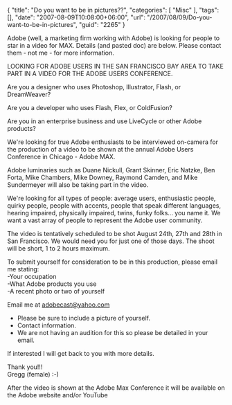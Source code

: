 {
	"title": "Do you want to be in pictures??",
	"categories": [
		"Misc"
	],
	"tags": [],
	"date": "2007-08-09T10:08:00+06:00",
	"url": "/2007/08/09/Do-you-want-to-be-in-pictures",
	"guid": "2265"
}

Adobe (well, a marketing firm working with Adobe) is looking for people to star in a video for MAX. Details (and pasted doc) are below. Please contact them - not me - for more information.

LOOKING FOR ADOBE USERS IN THE SAN FRANCISCO BAY AREA TO TAKE PART IN A VIDEO FOR THE ADOBE USERS CONFERENCE.

Are you a designer who uses Photoshop, Illustrator, Flash, or DreamWeaver?

Are you a developer who uses Flash, Flex, or ColdFusion?

Are you in an enterprise business and use LiveCycle or other Adobe products?
 
We're looking for true Adobe enthusiasts to be interviewed on-camera for the production of a video to be shown at the annual Adobe Users Conference in Chicago - Adobe MAX.

Adobe luminaries such as Duane Nickull, Grant Skinner, Eric Natzke, Ben Forta, Mike Chambers, Mike Downey, Raymond Camden, and Mike Sundermeyer will also be taking part in the video.
 
We're looking for all types of people: average users, enthusiastic people, quirky people, people with accents, people that speak different languages, hearing impaired, physically impaired, twins, funky folks... you name it.  We want a vast array of people to represent the Adobe user community.

The video is tentatively scheduled to be shot August 24th, 27th and 28th in San Francisco.  We would need you for just one of those days. The shoot will be short, 1 to 2 hours maximum.

To submit yourself for consideration to be in this production, please email me stating:<br>
-Your occupation<br>
-What Adobe products you use<br>
-A recent photo or two of yourself<br>

Email me at   adobecast@yahoo.com<br>
- Please be sure to include a picture of yourself.<br>
- Contact information.<br>
- We are not having an audition for this so please be detailed in your email.<br>

If interested I will get back to you with more details.

Thank you!!! <br>
Gregg (female)  :-)

After the video is shown at the Adobe Max Conference it will be available on the Adobe website and/or YouTube